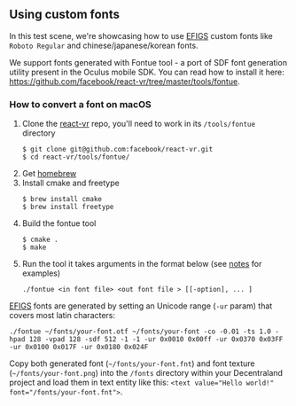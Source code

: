 ## Using custom fonts

In this test scene, we're showcasing how to use [EFIGS](https://en.wiktionary.org/wiki/EFIGS) custom fonts like `Roboto Regular` and chinese/japanese/korean fonts.

We support fonts generated with Fontue tool - a port of SDF font generation utility present in the Oculus mobile SDK.
You can read how to install it here: https://github.com/facebook/react-vr/tree/master/tools/fontue.

### How to convert a font on macOS

1.  Clone the [react-vr](https://github.com/facebook/react-vr) repo, you'll need to work in its `/tools/fontue` directory
    ```
    $ git clone git@github.com:facebook/react-vr.git
    $ cd react-vr/tools/fontue/
    ```
1.  Get [homebrew](https://brew.sh/)
1.  Install cmake and freetype
    ```
    $ brew install cmake
    $ brew install freetype
    ```
1.  Build the fontue tool
    ```
    $ cmake .
    $ make
    ```
1.  Run the tool it takes arguments in the format below (see [notes](#notes) for examples)
    ```
    ./fontue <in font file> <out font file > [[-option], ... ]
    ```

[EFIGS](https://en.wiktionary.org/wiki/EFIGS) fonts are generated by setting an Unicode range (`-ur` param) that covers most latin characters:

```
./fontue ~/fonts/your-font.otf ~/fonts/your-font -co -0.01 -ts 1.0 -hpad 128 -vpad 128 -sdf 512 -1 -1 -ur 0x0010 0x00ff -ur 0x0370 0x03FF -ur 0x0100 0x017F -ur 0x0180 0x024F
```

Copy both generated font (`~/fonts/your-font.fnt`) and font texture (`~/fonts/your-font.png`) into the `/fonts` directory within your Decentraland project and load them in text entity like this: `<text value="Hello world!" font="/fonts/your-font.fnt">`.
